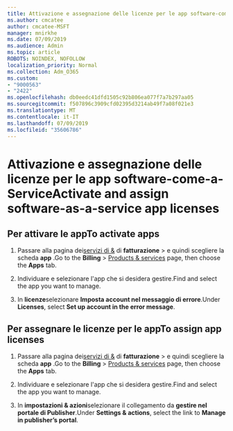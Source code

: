```yaml
---
title: Attivazione e assegnazione delle licenze per le app software-come-a-Service
ms.author: cmcatee
author: cmcatee-MSFT
manager: mnirkhe
ms.date: 07/09/2019
ms.audience: Admin
ms.topic: article
ROBOTS: NOINDEX, NOFOLLOW
localization_priority: Normal
ms.collection: Adm_O365
ms.custom:
- "9000563"
- "2422"
ms.openlocfilehash: db0eedc41dfd1505c92b806ea077f7a7b297aa05
ms.sourcegitcommit: f507896c3909cfd02395d3214ab49f7a08f021e3
ms.translationtype: MT
ms.contentlocale: it-IT
ms.lasthandoff: 07/09/2019
ms.locfileid: "35606786"
---
```

# <a name="activate-and-assign-software-as-a-service-app-licenses"></a><span data-ttu-id="81b7f-102">Attivazione e assegnazione delle licenze per le app software-come-a-Service</span><span class="sxs-lookup"><span data-stu-id="81b7f-102">Activate and assign software-as-a-service app licenses</span></span> 

## <a name="to-activate-apps"></a><span data-ttu-id="81b7f-103">Per attivare le app</span><span class="sxs-lookup"><span data-stu-id="81b7f-103">To activate apps</span></span>

1. <span data-ttu-id="81b7f-104">Passare alla pagina dei[servizi di &](https://go.microsoft.com/fwlink/p/?linkid=842054) di **fatturazione** > e quindi scegliere la scheda **app** .</span><span class="sxs-lookup"><span data-stu-id="81b7f-104">Go to the **Billing** > [Products & services](https://go.microsoft.com/fwlink/p/?linkid=842054) page, then choose the **Apps** tab.</span></span>

2. <span data-ttu-id="81b7f-105">Individuare e selezionare l'app che si desidera gestire.</span><span class="sxs-lookup"><span data-stu-id="81b7f-105">Find and select the app you want to manage.</span></span>

3. <span data-ttu-id="81b7f-106">In **licenze**selezionare **Imposta account nel messaggio di errore**.</span><span class="sxs-lookup"><span data-stu-id="81b7f-106">Under **Licenses**, select **Set up account in the error message**.</span></span>  

## <a name="to-assign-app-licenses"></a><span data-ttu-id="81b7f-107">Per assegnare le licenze per le app</span><span class="sxs-lookup"><span data-stu-id="81b7f-107">To assign app licenses</span></span>

1. <span data-ttu-id="81b7f-108">Passare alla pagina dei[servizi di &](https://go.microsoft.com/fwlink/p/?linkid=842054) di **fatturazione** > e quindi scegliere la scheda **app** .</span><span class="sxs-lookup"><span data-stu-id="81b7f-108">Go to the **Billing** > [Products & services](https://go.microsoft.com/fwlink/p/?linkid=842054) page, then choose the **Apps** tab.</span></span>

2. <span data-ttu-id="81b7f-109">Individuare e selezionare l'app che si desidera gestire.</span><span class="sxs-lookup"><span data-stu-id="81b7f-109">Find and select the app you want to manage.</span></span>  

3. <span data-ttu-id="81b7f-110">In **impostazioni & azioni**selezionare il collegamento da **gestire nel portale di Publisher**.</span><span class="sxs-lookup"><span data-stu-id="81b7f-110">Under **Settings & actions**, select the link to **Manage in publisher’s portal**.</span></span>